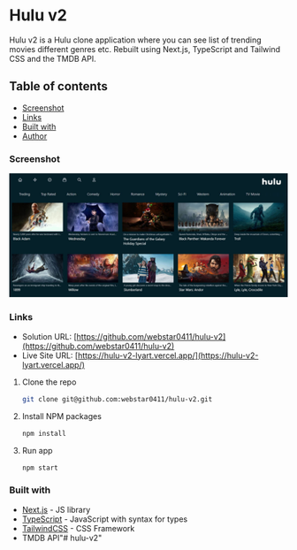 # Hulu v2

Hulu v2 is a Hulu clone application where you can see list of trending movies different genres etc. Rebuilt using Next.js, TypeScript and Tailwind CSS and the TMDB API.

## Table of contents

- [Screenshot](#screenshot)
- [Links](#links)
- [Built with](#built-with)
- [Author](#author)

### Screenshot

![](./screenshots/hulu-photo.JPG)

### Links

- Solution URL: [https://github.com/webstar0411/hulu-v2](https://github.com/webstar0411/hulu-v2)
- Live Site URL: [https://hulu-v2-lyart.vercel.app/](https://hulu-v2-lyart.vercel.app/)

1. Clone the repo

   ```sh
   git clone git@github.com:webstar0411/hulu-v2.git
   ```

2. Install NPM packages

   ```sh
   npm install
   ```

3. Run app

   ```sh
   npm start
   ```

### Built with

- [Next.js](https://nextjs.org/) - JS library
- [TypeScript](https://www.typescriptlang.org/) - JavaScript with syntax for types
- [TailwindCSS](https://tailwindcss.com/) - CSS Framework
- TMDB API"# hulu-v2" 
